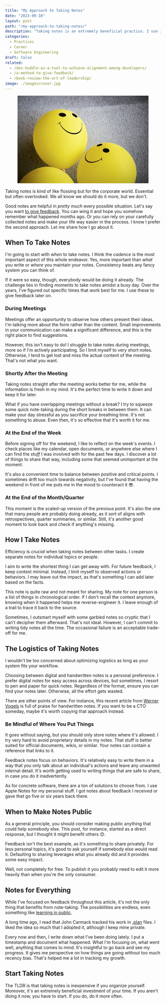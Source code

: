 ```yaml
---
title: "My Approach to Taking Notes"
date: "2023-09-10"
layout: post
path: "/my-approach-to-taking-notes/"
description: "Taking notes is an extremely beneficial practice. I use it extensively to be able to give more and better feedback. Let me share my approach"
categories:
  - Practices
  - Career
  - Software Engineering
draft: false
related:
  - /dev-huddle-as-a-tool-to-achieve-alignment-among-developers/
  - /a-method-to-give-feedback/
  - /book-review-the-art-of-leadership/
image: ./images/cover.jpg
---
```


<figure class="figure figure--right">
  <img src="./images/cover.jpg" alt="Feedback" />
  </figure>

Taking notes is kind of like flossing but for the corporate world. Essential but often overlooked. We all know we should do it more, but we don't. 

Good notes are helpful in *pretty much* every possible situation. Let's say you want [to give feedback](../a-method-to-give-feedback/). You can wing it and hope you somehow remember what happened months ago. Or you can rely on your carefully collected notes and make your life way easier in the process. I know I prefer the second approach. Let me share how I go about it.

## When To Take Notes

I'm going to start with _when_ to take notes. I think the _cadence_ is the most important aspect of this whole endeavor. Yes, more important than _what_ you write or _where_ you maintain your notes. Consistency beats any fancy system you can think of.

If it were so easy, though, everybody would be doing it already. The challenge lies in finding moments to take notes amidst a busy day. Over the years, I've figured out specific times that work best for me. I use these to give feedback later on.

### During Meetings

Meetings offer an opportunity to observe how others present their ideas. I'm talking more about the form rather than the content. Small improvements in your communication can make a significant difference, and this is the right place to find suggestions.

However, this isn't easy to do! I struggle to take notes during meetings, more so if I'm actively participating. So I limit myself to very short notes. Otherwise, I tend to get lost and miss the actual content of the meeting. That's not what you want.

### Shortly After the Meeting

Taking notes straight after the meeting works better for me, while the information is fresh in my mind. It's the perfect time to write it down and keep it for later.

What if you have overlapping meetings without a break? I try to squeeze some quick note-taking during the short breaks in between them. It can make your day stressful as you sacrifice your breathing time. It's not something to abuse. Even then, it's so effective that it's worth it for me.

### At the End of the Week

Before signing off for the weekend, I like to reflect on the week's events. I check places like my calendar, open documents, or anywhere else where I can find the _stuff_ I was involved with for the past few days. I discover a lot of things to share that way, including some that seemed unimportant at the moment.

It's also a convenient time to balance between positive and critical points. I sometimes drift too much towards negativity, but I've found that having the weekend in front of me puts me in the mood to counteract it 😎.

### At the End of the Month/Quarter

This moment is the scaled-up version of the previous point. It's also the one that many people are probably doing already, as it sort of aligns with retrospectives, quarter summaries, or similar. Still, it's another good moment to look back and check if anything's missing.

## How I Take Notes

Efficiency is _crucial_ when taking notes between other tasks. I create separate notes for individual topics or people.

I aim to write the shortest thing I can get away with. For future feedback, I keep context minimal. Instead, I limit myself to observed actions or behaviors. I may leave out the impact, as that's something I can add later based on the facts.

This note is quite raw and not meant for sharing. My note for one person is a list of things in chronological order. If I don't recall the context anymore, knowing when it happened helps me reverse-engineer it. I leave enough of a trail to trace it back to the source. 

Sometimes, I outsmart myself with some garbled notes so cryptic that I can't decipher them afterward. That's not ideal. However, I can't commit to writing tidy notes all the time. The occasional failure is an acceptable trade-off for me.

## The Logistics of Taking Notes

I wouldn't be too concerned about optimizing logistics as long as your system fits your workflow.

Choosing between digital and handwritten notes is a personal preference. I prefer digital notes for easy access across devices, but sometimes, I resort to pen and paper for quick notes. Regardless of the format, ensure you can find your notes later. Otherwise, all the effort gets wasted.

There are other points of view. For instance, this recent article from [Werner Vogels](https://www.allthingsdistributed.com/2023/06/a-few-words-on-taking-notes.html) is full of praise for handwritten notes. If you want to be a CTO someday, maybe it's worth copying that approach instead.

### Be Mindful of Where You Put Things

It goes without saying, but you should only store notes where it's allowed. I try very hard to avoid proprietary details in my notes. That stuff is better suited for official documents, wikis, or similar. Your notes can contain a reference that links to it. 

Feedback notes focus on behaviors. It's relatively easy to write them in a way that you only talk about an individual's actions and leave any unwanted internal detail. It's worth getting used to writing things that are safe to share, in case you do it inadvertently.

As for concrete software, there are a ton of solutions to choose from. I use Apple Notes for my personal stuff. I got notes about feedback I received or gave that go five or six years back there.

## When to Make Notes Public

As a general principle, you should consider making public anything that could help somebody else. This post, for instance, started as a direct response, but I thought it might benefit others 😊.

Feedback isn't the best example, as it's something to share privately. For less personal topics, it's good to ask yourself if somebody else would read it. Defaulting to sharing leverages what you already did and it provides some easy impact. 

Well, not completely for free. To publish it you probably need to edit it more heavily than when you're the only consumer.

## Notes for Everything

While I've focused on feedback throughout this article, it's not the only thing that benefits from note-taking. The possibilities are endless, even something like [learning in public](https://jvns.ca/).

A long time ago, I read that John Carmack tracked his work in [.plan](https://garbagecollected.org/2017/10/24/the-carmack-plan/) files. I liked the idea so much that I adopted it, although I keep mine private.

Every now and then, I write down what I've been doing lately. I put a timestamp and document what happened. What I'm focusing on, what went well, anything that comes to mind. It's insightful to go back and see my progress. It gives me perspective on how things are going without too much recency bias. That's helped me a lot in tracking my growth.

## Start Taking Notes

The TLDR is that taking notes is inexpensive if you organize yourself. Moreover, it's an extremely beneficial investment of your time. If you aren't doing it now, you have to start. If you do, do it more often.
